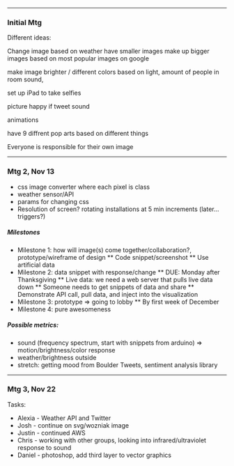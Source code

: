 ------------------------------
### Initial Mtg

Different ideas:

Change image based on weather
have smaller images make up bigger images based on most popular images on google

make image brighter / different colors based on light, amount of people in room sound,

set up iPad to take selfies

picture happy if tweet sound


animations


have 9 diffrent pop arts based on different things

Everyone is responsible for their own image


------------------------------
### Mtg 2, Nov 13

* css image converter where each pixel is class
* weather sensor/API
* params for changing css 
* Resolution of screen? rotating installations at 5 min increments (later... triggers?)

##### Milestones
* Milestone 1: how will image(s) come together/collaboration?, prototype/wireframe of design
** Code snippet/screenshot
** Use artificial data
* Milestone 2: data snippet with response/change
** DUE: Monday after Thanksgiving
** Live data: we need a web server that pulls live data down
** Someone needs to get snippets of data and share
** Demonstrate API call, pull data, and inject into the visualization
* Milestone 3: prototype => going to lobby
** By first week of December
* Milestone 4: pure awesomeness

##### Possible metrics: 
* sound (frequency spectrum, start with snippets from arduino) => motion/brightness/color response
* weather/brightness outside
* stretch: getting mood from Boulder Tweets, sentiment analysis library

------------------------------
### Mtg 3, Nov 22

Tasks: 
* Alexia - Weather API and Twitter
* Josh - continue on svg/wozniak image
* Justin - continued AWS
* Chris - working with other groups, looking into infrared/ultraviolet response to sound
* Daniel - photoshop, add third layer to vector graphics


